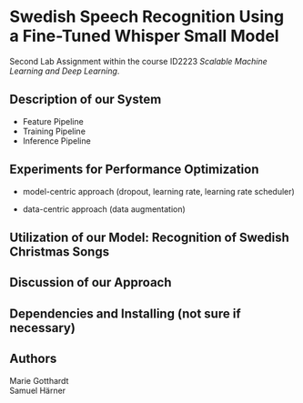 # Swedish Speech Recognition Using a Fine-Tuned Whisper Small Model
Second Lab Assignment within the course ID2223 *Scalable Machine Learning and Deep Learning*.

## Description of our System

- Feature Pipeline
- Training Pipeline
- Inference Pipeline

## Experiments for Performance Optimization

- model-centric approach (dropout, learning rate, learning rate scheduler)
  
- data-centric approach (data augmentation)

## Utilization of our Model: Recognition of Swedish Christmas Songs

## Discussion of our Approach

## Dependencies and Installing (not sure if necessary)

## Authors
Marie Gotthardt\
Samuel Härner
